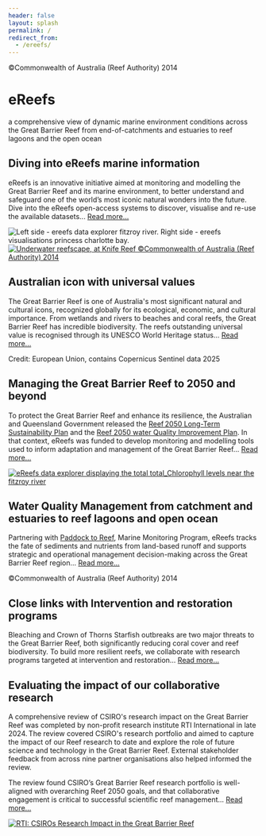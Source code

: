 ```yaml
---
header: false
layout: splash
permalink: /
redirect_from:
  - /ereefs/
---
```

<div id="landing-page">

  <div class="fixed-background top-title-container top-title-image" id="background-1">
    <span class="page__hero-caption">©Commonwealth of Australia (Reef Authority) 2014
    </span>
    <div class="top-title-content">
      <div class="sub-content">
        <h1 class="landing-page-h1 title-text white-shadowed-text">eReefs</h1>
        <p class="subtitle-text white-shadowed-text">
        a comprehensive view of dynamic marine environment conditions across the Great Barrier Reef from end-of-catchments and estuaries to reef lagoons and the open ocean
        </p>
      </div>
    </div>
  </div>

  <main>
    <div class="container">
      <span class="text-container">
        <h2 class="landing-page-h2 white-shadowed-text" >Diving into eReefs marine information</h2>
        <p class="landing-page-p white-shadowed-text">
        eReefs is an innovative initiative aimed at monitoring and modelling the Great Barrier Reef and its marine environment, to better understand and safeguard one of the world’s most iconic natural wonders into the future. Dive into the eReefs open-access systems to discover, visualise and re-use the available datasets... <a class="light-blue-links links-block" href="/tools/">Read more...</a>
        </p>
      </span>
      <picture class="image-split-links" title="Left side - ereefs data explorer fitzroy river. Right side - ereefs visualisations princess charlotte bay.">
        <source srcset="/assets/images/backgrounds/fullHD_webp/ereefs_data_explorer_fitzroy_river_ereefs_visualisations_princess_charlotte_bay.webp" type="image/webp" />
        <img src="/assets/images/backgrounds/fullHD_jpg/ereefs_data_explorer_fitzroy_river_ereefs_visualisations_princess_charlotte_bay.jpg" alt="Left side - ereefs data explorer fitzroy river. Right side - ereefs visualisations princess charlotte bay." />
        <a href="https://portal.ereefs.info/" target="_blank" class="left-half-link"></a>
        <a href="https://ereefs.aims.gov.au/index.html" target="_blank" class="right-half-link"></a>
      </picture>
    </div>
    <div class="container">
      <a href="https://www.dcceew.gov.au/parks-heritage/great-barrier-reef" class="image-link" target="_blank">
        <picture title="Underwater reefscape, at Knife Reef" style="width:100%; height: 100%">
          <source srcset="/assets/images/backgrounds/fullHD_webp/141958-2.webp" type="image/webp" />
          <img src="/assets/images/backgrounds/fullHD_jpg/141958-2-downsized.jpg" alt="Underwater reefscape, at Knife Reef">
          <span class="page__hero-caption">©Commonwealth of Australia (Reef Authority) 2014
          </span>
        </picture>
      </a>
      <span class="text-container">
        <h2 class="landing-page-h2 white-shadowed-text">Australian icon with universal values</h2>
        <p class="landing-page-p white-shadowed-text">
          The Great Barrier Reef is one of Australia's most significant natural and cultural icons, recognized globally for its ecological, economic, and cultural importance. From wetlands and rivers to beaches and coral reefs, the Great Barrier Reef has incredible biodiversity. The reefs outstanding universal value is recognised through its UNESCO World Heritage status... <a class="light-blue-links links-block" href="https://www.dcceew.gov.au/parks-heritage/great-barrier-reef">Read more...</a>
        </p>
      </span>
    </div>
    <div class="fixed-background background-content top-title-image" id="background-2">
      <span class="page__hero-caption">Credit: European Union, contains Copernicus Sentinel data 2025
      </span>
      <div class="vignette-container">
        <div class="vignette-content">
          <h2 class="landing-page-h2 white-shadowed-text">Managing the Great Barrier Reef to 2050 and beyond</h2>
          <p class="landing-page-p white-shadowed-text">
            To protect the Great Barrier Reef and enhance its resilience, the Australian and Queensland Government released the <a class="light-blue-links" href="https://www.dcceew.gov.au/parks-heritage/great-barrier-reef/protecting/reef-2050-plan"> Reef 2050 Long-Term Sustainability Plan</a> and the <a class="light-blue-links" href="https://www.reefplan.qld.gov.au/">Reef 2050 water Quality Improvement Plan</a>. In that context, eReefs was funded to develop monitoring and modelling tools used to inform adaptation and management of the Great Barrier Reef...
            <a class="light-blue-links links-block" href="/research/reef_2050_plan_overview">Read more...</a>
          </p>
        </div>
      </div>
    </div>
    <div class="container">
      <a class='image-link' href="/research/water_quality_scenarios">
        <picture title="eReefs data explorer displaying the total total_Chlorophyll levels near the fitzroy river">
          <source srcset="/assets/videos/ereefs_data_explorer/total_Chlorophyll_sum_fitzroy_virdis.avif" type="image/avif" />
          <source srcset="/assets/videos/ereefs_data_explorer/total_Chlorophyll_sum_fitzroy_virdis.webp" type="image/webp" />
          <img src="/assets/videos/ereefs_data_explorer/total_Chlorophyll_sum_fitzroy_virdis.jpg" alt="eReefs data explorer displaying the total total_Chlorophyll levels near the fitzroy river" />
        </picture>
      </a>
      <span class="text-container">
        <h2 class="landing-page-h2 white-shadowed-text">Water Quality Management from catchment and estuaries to reef lagoons and open ocean</h2>
        <p class="landing-page-p white-shadowed-text">
          Partnering with <a class="light-blue-links" href="/research/catchment_model">Paddock to Reef</a>, Marine Monitoring Program, eReefs tracks the fate of sediments and nutrients from land-based runoff and supports strategic and operational management decision-making across the Great Barrier Reef region...
          <a class="light-blue-links links-block" href="/research/water_quality_scenarios">Read more...</a>
        </p>
      </span>
    </div>
    <div class="fixed-background background-content top-title-image" id="background-3">
      <span class="page__hero-caption">©Commonwealth of Australia (Reef Authority) 2014
      </span>
      <div class="vignette-container">
        <div class="vignette-content">
          <h2 class="landing-page-h2 white-shadowed-text">Close links with Intervention and restoration programs</h2>
          <p class="landing-page-p white-shadowed-text">
            Bleaching and Crown of Thorns Starfish outbreaks are two major threats to the Great Barrier Reef, both significantly reducing coral cover and reef biodiversity. To build more resilient reefs, we collaborate with research programs targeted at intervention and restoration...
            <a class="light-blue-links links-block" href="/research/ereefs_in_action_summary">Read more...</a>
          </p>
        </div>
      </div>
    </div>
    <div class="container">
      <span class="text-container">
        <h2 class="landing-page-h2 white-shadowed-text">Evaluating the impact of our collaborative research</h2>
          <p class="landing-page-p white-shadowed-text">
            A comprehensive review of CSIRO's research impact on the Great Barrier Reef was completed by non-profit research institute RTI International in late 2024. The review covered CSIRO's research portfolio and aimed to capture the impact of our Reef research to date and explore the role of future science and technology in the Great Barrier Reef. External stakeholder feedback from across nine partner organisations also helped informed the review.
            </p>
            <p class="landing-page-p white-shadowed-text">
            The review found CSIRO’s Great Barrier Reef research portfolio is well-aligned with overarching Reef 2050 goals, and that collaborative engagement is critical to successful scientific reef management...
            <a target="_window" class="light-blue-links links-block" href="https://www.csiro.au/-/media/Environment/files/Great-Barrier-Reef/CSIRO-GBR-Evaluation-Findings-Report_Nov-2024_FINAL.pdf">Read more...</a>
          </p>
      </span>
      <a class='image-link' href="https://www.csiro.au/-/media/Environment/files/Great-Barrier-Reef/CSIRO-GBR-Evaluation-Findings-Report_Nov-2024_FINAL.pdf" target="_blank">
        <picture title="RTI: CSIROs Research Impact in the Great Barrier Reef">
          <source srcset="/assets/images/backgrounds/fullHD_webp/RTI_CSIROs_Research_Impact_in_the_Great_Barrier_Reef.webp" type="image/webp" />
          <img src="/assets/images/backgrounds/fullHD_jpg/RTI_CSIROs_Research_Impact_in_the_Great_Barrier_Reef.jpg" alt="RTI: CSIROs Research Impact in the Great Barrier Reef" />
        </picture>
      </a>
    </div>
  </main>
</div>
